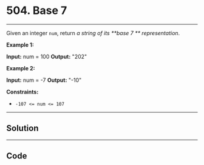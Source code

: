 # 504. Base 7

---

Given an integer `num`, return _a string of its **base 7 ** representation_.

 

**Example 1:**


**Input:** num = 100
**Output:** "202"


**Example 2:**


**Input:** num = -7
**Output:** "-10"


 

**Constraints:**

  * `-107 <= num <= 107`

---

## Solution



---

## Code
```python


```